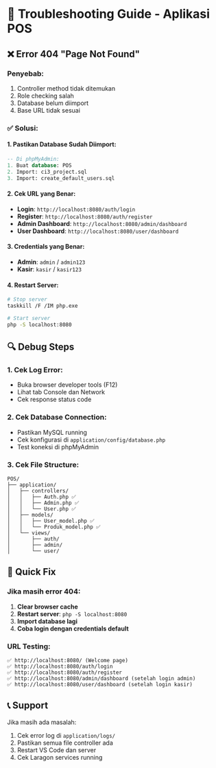 # 🔧 Troubleshooting Guide - Aplikasi POS

## ❌ Error 404 "Page Not Found"

### **Penyebab:**

1. Controller method tidak ditemukan
2. Role checking salah
3. Database belum diimport
4. Base URL tidak sesuai

### **✅ Solusi:**

#### **1. Pastikan Database Sudah Diimport:**

```sql
-- Di phpMyAdmin:
1. Buat database: POS
2. Import: ci3_project.sql
3. Import: create_default_users.sql
```

#### **2. Cek URL yang Benar:**

- **Login**: `http://localhost:8080/auth/login`
- **Register**: `http://localhost:8080/auth/register`
- **Admin Dashboard**: `http://localhost:8080/admin/dashboard`
- **User Dashboard**: `http://localhost:8080/user/dashboard`

#### **3. Credentials yang Benar:**

- **Admin**: `admin` / `admin123`
- **Kasir**: `kasir` / `kasir123`

#### **4. Restart Server:**

```bash
# Stop server
taskkill /F /IM php.exe

# Start server
php -S localhost:8080
```

## 🔍 Debug Steps

### **1. Cek Log Error:**

- Buka browser developer tools (F12)
- Lihat tab Console dan Network
- Cek response status code

### **2. Cek Database Connection:**

- Pastikan MySQL running
- Cek konfigurasi di `application/config/database.php`
- Test koneksi di phpMyAdmin

### **3. Cek File Structure:**

```
POS/
├── application/
│   ├── controllers/
│   │   ├── Auth.php ✅
│   │   ├── Admin.php ✅
│   │   └── User.php ✅
│   ├── models/
│   │   ├── User_model.php ✅
│   │   └── Produk_model.php ✅
│   └── views/
│       ├── auth/
│       ├── admin/
│       └── user/
```

## 🚀 Quick Fix

### **Jika masih error 404:**

1. **Clear browser cache**
2. **Restart server**: `php -S localhost:8080`
3. **Import database lagi**
4. **Coba login dengan credentials default**

### **URL Testing:**

```
✅ http://localhost:8080/ (Welcome page)
✅ http://localhost:8080/auth/login
✅ http://localhost:8080/auth/register
✅ http://localhost:8080/admin/dashboard (setelah login admin)
✅ http://localhost:8080/user/dashboard (setelah login kasir)
```

## 📞 Support

Jika masih ada masalah:

1. Cek error log di `application/logs/`
2. Pastikan semua file controller ada
3. Restart VS Code dan server
4. Cek Laragon services running
